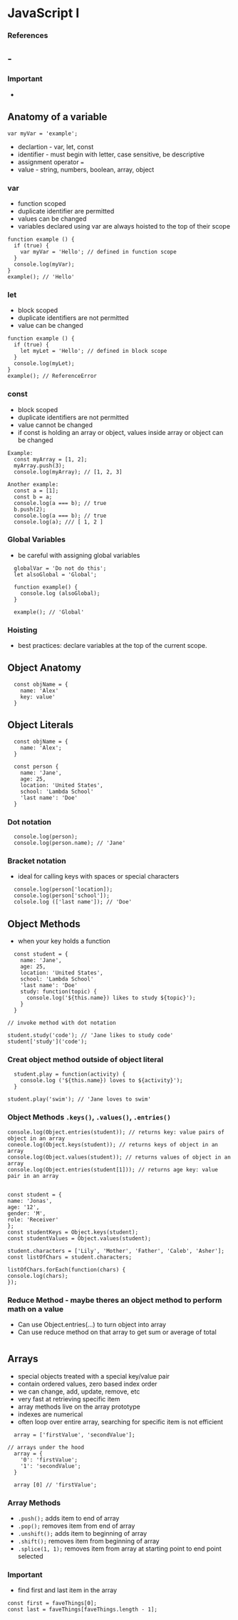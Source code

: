 # JavaScript I

### References

## -

### Important

-

## Anatomy of a variable

`var myVar = 'example';`

- declartion - var, let, const
- identifier - must begin with letter, case sensitive, be descriptive
- assignment operator `=`
- value - string, numbers, boolean, array, object

### var
- function scoped
- duplicate identifier are permitted
- values can be changed
- variables declared using var are always hoisted to the top of their scope

```
function example () {
  if (true) {
    var myVar = 'Hello'; // defined in function scope
  }
  console.log(myVar);
}
example(); // 'Hello'
```

### let
- block scoped
- duplicate identifiers are not permitted
- value can be changed

```
function example () {
  if (true) {
    let myLet = 'Hello'; // defined in block scope
  }
  console.log(myLet);
}
example(); // ReferenceError
```

### const
- block scoped
- duplicate identifiers are not permitted
- value cannot be changed
- if const is holding an array or object, values inside array or object can be changed

```
Example:
  const myArray = [1, 2];
  myArray.push(3);
  console.log(myArray); // [1, 2, 3]

Another example:
  const a = [1];
  const b = a;
  console.log(a === b); // true
  b.push(2);
  console.log(a === b); // true
  console.log(a); /// [ 1, 2 ]
```

### Global Variables
- be careful with assigning global variables

```
  globalVar = 'Do not do this';
  let alsoGlobal = 'Global';

  function example() {
    console.log (alsoGlobal);
  }

  example(); // 'Global'
```

### Hoisting
- best practices: declare variables at the top of the current scope.

## Object Anatomy
  ```
    const objName = {
      name: 'Alex'
      key: value'
    }
  ```

## Object Literals

```
  const objName = {
    name: 'Alex';
  }

  const person {
    name: 'Jane',
    age: 25,
    location: 'United States',
    school: 'Lambda School'
    'last name': 'Doe'
  }
```

### Dot notation
```
  console.log(person);
  console.log(person.name); // 'Jane'
```


### Bracket notation
- ideal for calling keys with spaces or special characters
```
  console.log(person['location]);
  console.log(person['school']);
  colsole.log (['last name']); // 'Doe'
```

## Object Methods
  - when your key holds a function

```
  const student = {
    name: 'Jane',
    age: 25,
    location: 'United States',
    school: 'Lambda School'
    'last name': 'Doe'
    study: function(topic) {
      console.log('${this.name}) likes to study ${topic}');
    }
  }

// invoke method with dot notation

student.study('code'); // 'Jane likes to study code'
student['study']('code'); 

```

### Creat object method outside of object literal
```
  student.play = function(activity) {
    console.log ('${this.name}) loves to ${activity}');
  }

student.play('swim'); // 'Jane loves to swim'
```

### Object Methods `.keys()`, `.values()`, `.entries()`
  ```
  console.log(Object.entries(student)); // returns key: value pairs of object in an array
  coneole.log(Object.keys(student)); // returns keys of object in an array
  console.log(Object.values(student)); // returns values of object in an array 
  console.log(Object.entries(student[1])); // returns age key: value pair in an array


const student = { 
  name: 'Jonas', 
  age: '12', 
  gender: 'M', 
  role: 'Receiver' 
};
const studentKeys = Object.keys(student);
const studentValues = Object.values(student);

student.characters = ['Lily', 'Mother', 'Father', 'Caleb', 'Asher'];
const listOfChars = student.characters;

listOfChars.forEach(function(chars) {
  console.log(chars);
});
  ```

### Reduce Method - maybe theres an object method to perform math on a value
  - Can use Object.entries(...) to turn object into array
  - Can use reduce method on that array to get sum or average of total

# 
## Arrays
  - special objects treated with a special key/value pair
  - contain ordered values, zero based index order 
  - we can change, add, update, remove, etc
  - very fast at retrieving specific item
  - array methods live on the array prototype
  - indexes are numerical
  - often loop over entire array, searching for specific item is not efficient


```
  array = ['firstValue', 'secondValue'];

// arrays under the hood
  array = {
    '0': 'firstValue';
    '1': 'secondValue';
  }

  array [0] // 'firstValue';
```
### Array Methods
- `.push();` adds item to end of array
- `.pop();` removes item from end of array
- `.unshift();` adds item to beginning of array
- `.shift();` removes item from beginning of array
- `.splice(1, 1);` removes item from array at starting point to end point selected


### Important
  - find first and last item in the array
```
const first = faveThings[0];
const last = faveThings[faveThings.length - 1];
```